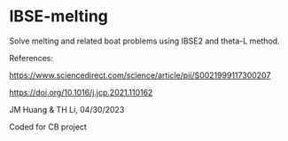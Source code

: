 # IBSE-melting

Solve melting and related boat problems using IBSE2 and theta-L method.

References:

https://www.sciencedirect.com/science/article/pii/S0021999117300207

https://doi.org/10.1016/j.jcp.2021.110162

JM Huang & TH Li, 04/30/2023

Coded for CB project 

